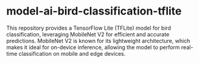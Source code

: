 # model-ai-bird-classification-tflite
This repository provides a TensorFlow Lite (TFLite) model for bird classification, leveraging MobileNet V2 for efficient and accurate predictions. MobileNet V2 is known for its lightweight architecture, which makes it ideal for on-device inference, allowing the model to perform real-time classification on mobile and edge devices.
